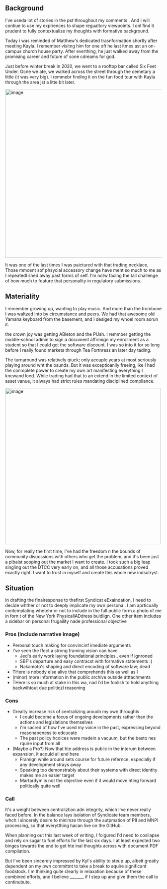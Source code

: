 ## Background

I've useda lot of stories in the pst throughout my comments . And  I will contiue to use my expriences to shape regualtory viewpoints. I onl find it prudent to fully contextualize my thoughts with formative background.

Today i was reminded of Matthew's dedicated trasnformation shortly after meeting Kayla. I remember visitng him for one oft he last itmes ast an on-campus church house party. After everthing, he just walked away from the promising career and future of sone cdreams for god.

Just before winter break in 2020, we went to a rooftop bar called Six Feet Under. Ocne we ate, we walked across the street through the cemetary a little (it was very big). I remmebr finding it on the fun food tour with Kayla through the area jst a litte bit later.

[<img width="540" alt="image" src="https://github.com/user-attachments/assets/048b0a3b-6bc3-45fb-bce2-9934728f31f3" />](https://lccheshire.org/2024/06/christ-does-not-call-the-qualified-he-qualifies-the-called)

It was one of the last times I was paictured with that trading necklace, Those mmoent sof phsycial accessory change have ment so much to me as I repeatedl shed away past forms of self. I'm notw facing the tall challenge of how much to feature that personality in regulatory submissions.

## Materiality

I remember growing up, wanting to play music. And more than the trombone I was waltzed into by circumstance and peers. We had that awesome old Yamaha keyboard from the basement, and I desiged my whoel room aorun it.

the crown joy was getting ABleton and the PUsh. I remmber getting the middle-school admin to sign a document affirmign my enrollment as a student so that I could get the software discount. I was so into it for so long before I really found markets through Tea Fortnress an later day tading.

The turnaround was relatively qiuck; only acouple years at most seriously playing around wht the osunds. But it was exceptioanlly freeing, ike I had the conmplete power to create my own art manifesting everything I knewand loed. While trading had that to an extend in the limited context of asset vanue, it always had strict rules mandating disciplined compliance.

[<img width="500" alt="image" src="https://github.com/user-attachments/assets/a05e3e25-093c-4b46-b30e-1f11c68391f4" />](https://docs.google.com/presentation/d/1dXfr0di-uMb5FBCJFS7BV8YVisUL1XJPu3f03noQds0/edit?slide=id.gb93e8324fb_0_1121)

Now, for really the first time, I've had the freedom n the bounds of ocmmunity disucssions with others who get the problem, and it's been just a plbalst scoping out the market I want to create. I took such a big leap singling out the DTCC very early on, and all those accusations proved exactly right. I want to trust in myself and create this whole new indsutryst.

## Situation

In drafting the finalresponse to thefirst Syndicat eExaindation, I need to decide whther or not to deeply implicate my own persona . I am aprticually contemplating whetehr or not to include in the full public form a photo of me in forn t of the New York PhysicallADdress buidlign. One other item includes a sidebar on personal frugaility nade professional objective

### Pros (include narrative image)

- Perosnal touch making for convincinf imediate arguments
- I've seen the ffect a strong framing vision can have
  - Jed's early work laying foundational principles., even if ignroned
  - SBF's departure and easy contracst with formative statements :(
  - Nakamoto's shaping and direct encoding of software law; dead
- THere is nobody else alive that comprehends this as well as I 
- (minor) more information in the public archive outside atttachments
- THere is so much at stake in this wa, nad i'd be foolish to hold anything backwihtout due politiczl reasoning

### Cons

- Grealty increase risk of centralizing aroudn my own throughts
  - I could become a focus of ongoing developments rather than the actions and legislations themselves
  - i'm sacred of how I've used my voice in the past, expressing beyond reasonabeness to edcucate
  - The past policy hcoices were madein a vacuum, but the besto nes rquire input from all
- (Maybe a Pro?) Now that hte address is public in the interum between expansion, it acould all end here
  - Framign while around sets course for future refernce, especially if any development strays away
  - Speaking too demonstrably about their systems with direct identity makes me an easier target
  - Martardym is not the objective even if it would move hting forward politically quite well

### Call

It's a weight between centraliztion adn integrity, which I've never really faced before. In the balance lays isolation of Syndicate team members, whch I sincerely desire to minimze through the autpmation of PII and MNPI processing, so that everytthing hacan live on the GitHub. 

When planning out this last week of writing, I foigured I'd need to cosllapse and rely on sugar to fuel efforts for the last six days. I at least expected two binges towards the end to get hte inal thoughts across with document PDF compilation.

But I've been sincerely impressed by Kyl's ability to steup up, albeit greatly dependent on my pwn committnt to take a break to aquire significant foodstock. I'm thinking quite clearly in relaxation because of these combined efforts, and I believe _______ if I step up and give them the call to continubute.
